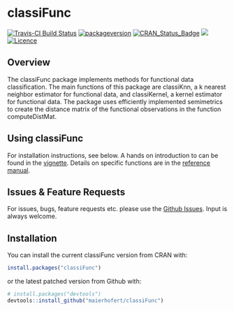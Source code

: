 
<!-- README.md is generated from README.Rmd. Please edit that file -->

# classiFunc

[![Travis-CI Build
Status](https://api.travis-ci.org/maierhofert/classiFunc.svg?branch=master)](https://travis-ci.org/r-lib/classiFunc)
[![packageversion](https://img.shields.io/badge/Package%20version-0.1.1-orange.svg?style=flat-square)](commits/master)
[![CRAN\_Status\_Badge](https://www.r-pkg.org/badges/version/classiFunc)](https://cran.r-project.org/package=classiFunc)
[![](https://cranlogs.r-pkg.org/badges/classiFunc)](https://cran.r-project.org/package=classiFunc)
[![Licence](https://img.shields.io/badge/licence-GPL--3-blue.svg)](https://www.gnu.org/licenses/gpl-3.0.en.html)

## Overview

The classiFunc package implements methods for functional data
classification. The main functions of this package are classiKnn, a k
nearest neighbor estimator for functional data, and classiKernel, a
kernel estimator for functional data. The package uses efficiently
implemented semimetrics to create the distance matrix of the functional
observations in the function computeDistMat.

## Using classiFunc

For installation instructions, see below. A hands on introduction to 
can be found in the
[vignette](https://cran.r-project.org/package=classiFunc/vignettes/classiFunc.html).
Details on specific functions are in the [reference
manual](https://cran.r-project.org/package=classiFunc/classiFunc.pdf).

## Issues & Feature Requests

For issues, bugs, feature requests etc. please use the [Github
Issues](https://github.com/maierhofert/classiFunc/issues). Input is
always welcome.

## Installation

You can install the current classiFunc version from CRAN with:

``` r
install.packages("classiFunc")
```

or the latest patched version from Github with:

``` r
# install.packages("devtools")
devtools::install_github("maierhofert/classiFunc")
```

<!-- ## Example -->

<!-- This is a basic example which shows you how to solve a common problem: -->

<!-- ```{r example} -->

<!-- ## basic example code -->

<!-- ``` -->
